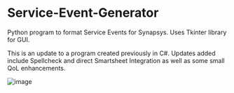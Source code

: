 # Service-Event-Generator
Python program to format Service Events for Synapsys. Uses Tkinter library for GUI.

This is an update to a program created previously in C#. Updates added include Spellcheck and direct Smartsheet Integration as well as some small QoL enhancements.

![image](https://github.com/crdson93/Service-Event-Generator/assets/130524207/1c43509f-728a-4119-b91a-6ce2ecb4eecc)
